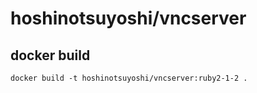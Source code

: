 hoshinotsuyoshi/vncserver
=====

## docker build

```
docker build -t hoshinotsuyoshi/vncserver:ruby2-1-2 .
```
